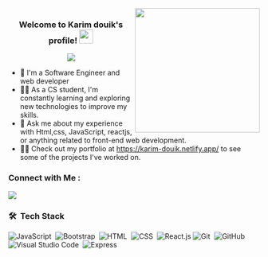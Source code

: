 
<img width="250" align="right" src="https://media.giphy.com/media/v1.Y2lkPTc5MGI3NjExNjkzNTcyZjA0YmZiNmI4NjJiNjdlYWJmZDc3NzA1MDRiOGFhMjhmMSZlcD12MV9pbnRlcm5hbF9naWZzX2dpZklkJmN0PWc/bGgsc5mWoryfgKBx1u/giphy.gif">

<h3 align="center">
  Welcome to Karim douik's profile!
  <img src="https://media.giphy.com/media/hvRJCLFzcasrR4ia7z/giphy.gif" width="28">
</h3>

<!-- Typing SVG by DenverCoder1 - https://github.com/DenverCoder1/readme-typing-svg -->
<p align="center">
  <a href="https://github.com/DenverCoder1/readme-typing-svg"><img src="https://readme-typing-svg.herokuapp.com/?lines=Full Stack%20web%20developer;Always%20learning%20new%20things&font=Fira%20Code&center=true&width=440&height=45&color=f75c7e&vCenter=true&size=22"></a>
</p> 

- 🏢 I'm a Software Engineer and web developer
- 👨‍💻 As a CS student, I'm constantly learning and exploring new technologies to improve my skills.
- 💬 Ask me about my experience with Html,css, JavaScript, reactjs, or anything related to front-end web development.
- 👨‍💻 Check out my portfolio at https://karim-douik.netlify.app/ to see some of the projects I've worked on.


### Connect with Me :

<a href="https://linkedin.com/in/taha-abdelkrim-douik-2b782b156/" target="_blank"><img src="https://img.shields.io/badge/-Karim%20douik-0077B5?style=for-the-badge&logo=Linkedin&logoColor=white"/></a>

### 🛠 &nbsp;Tech Stack
![JavaScript](https://img.shields.io/badge/-JavaScript-05122A?style=flat&logo=javascript)&nbsp;
![Bootstrap](https://img.shields.io/badge/-Bootstrap-05122A?style=flat&logo=bootstrap&logoColor=563D7C)&nbsp;
![HTML](https://img.shields.io/badge/-HTML-05122A?style=flat&logo=HTML5)&nbsp;
![CSS](https://img.shields.io/badge/-CSS-05122A?style=flat&logo=CSS3&logoColor=1572B6)&nbsp;
![React.js](https://img.shields.io/badge/-React-05122A?style=flat&logo=react)
![Git](https://img.shields.io/badge/-Git-05122A?style=flat&logo=git)&nbsp;
![GitHub](https://img.shields.io/badge/-GitHub-05122A?style=flat&logo=github)&nbsp;
![Visual Studio Code](https://img.shields.io/badge/-Visual%20Studio%20Code-05122A?style=flat&logo=visual-studio-code&logoColor=007ACC)&nbsp;
![Express](https://img.shields.io/badge/Express-%3Fstyle%3Dflat%26logo%3Dexpress?style=flat&logo=Express&logoColor=black&labelColor=yellow&color=black)&nbsp;






